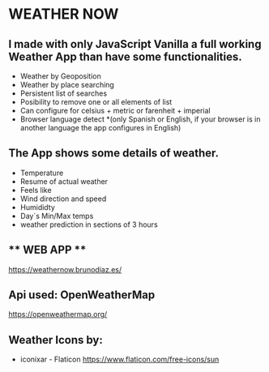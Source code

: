 # WEATHER NOW

## I made with only JavaScript Vanilla a full working Weather App than have some functionalities.

- Weather by Geoposition
- Weather by place searching
- Persistent list of searches
- Posibility to remove one or all elements of list
- Can configure for celsius + metric or farenheit + imperial 
- Browser language detect
   *(only Spanish or English, if your browser is in another language the app configures in English)

## The App shows some details of weather.

- Temperature
- Resume of actual weather
- Feels like
- Wind direction and speed
- Humididty
- Day´s Min/Max temps
- weather prediction in sections of 3 hours

## ** WEB APP **
  https://weathernow.brunodiaz.es/

## Api used: OpenWeatherMap
  https://openweathermap.org/

## Weather Icons by:
  - iconixar - Flaticon
  https://www.flaticon.com/free-icons/sun

